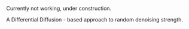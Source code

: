 Currently not working, under construction.

A Differential Diffusion - based approach to random denoising strength.
